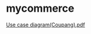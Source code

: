 # mycommerce
[Use case diagram(Coupang).pdf](https://github.com/today8934/mycommerce/files/7109583/Use.case.diagram.Coupang.pdf)
